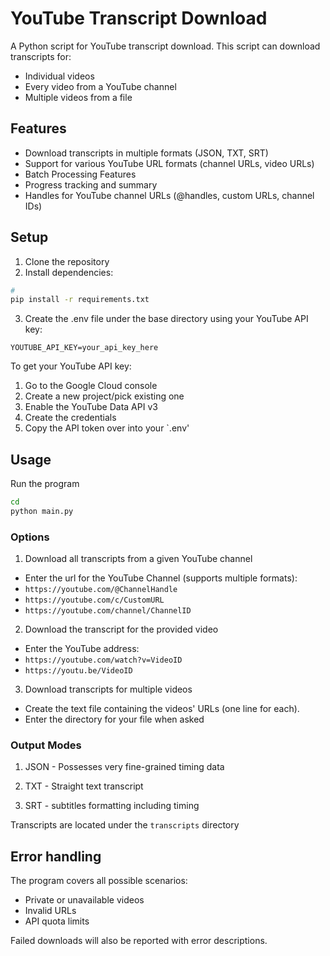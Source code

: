# YouTube Transcript Download

A Python script for YouTube transcript download. This script can download transcripts for:
- Individual videos
- Every video from a YouTube channel
- Multiple videos from a file

## Features

- Download transcripts in multiple formats (JSON, TXT, SRT)
- Support for various YouTube URL formats (channel URLs, video URLs)
- Batch Processing Features
- Progress tracking and summary
- Handles for YouTube channel URLs (@handles, custom URLs, channel IDs)

## Setup

1. Clone the repository
2. Install dependencies:
```bash
#
pip install -r requirements.txt
```

3. Create the .env file under the base directory using your YouTube API key:
```
YOUTUBE_API_KEY=your_api_key_here
```

To get your YouTube API key:
1. Go to the Google Cloud console
2. Create a new project/pick existing one
3. Enable the YouTube Data API v3
4. Create the credentials
5. Copy the API token over into your `.env'

## Usage

Run the program
```bash
cd
python main.py
```

### Options

1. Download all transcripts from a given YouTube channel
- Enter the url for the YouTube Channel (supports multiple formats):
- `https://youtube.com/@ChannelHandle`
- `https://youtube.com/c/CustomURL`
- `https://youtube.com/channel/ChannelID`

2. Download the transcript for the provided video
- Enter the YouTube address:
- `https://youtube.com/watch?v=VideoID`
- `https://youtu.be/VideoID`

3. Download transcripts for multiple videos
- Create the text file containing the videos' URLs (one line for each).
- Enter the directory for your file when asked

### Output Modes

1. JSON - Possesses very fine-grained timing data

2. TXT - Straight text transcript

3. SRT - subtitles formatting including timing

Transcripts are located under the `transcripts` directory

## Error handling

The program covers all possible scenarios:

- Private or unavailable videos
- Invalid URLs
- API quota limits

Failed downloads will also be reported with error descriptions.
